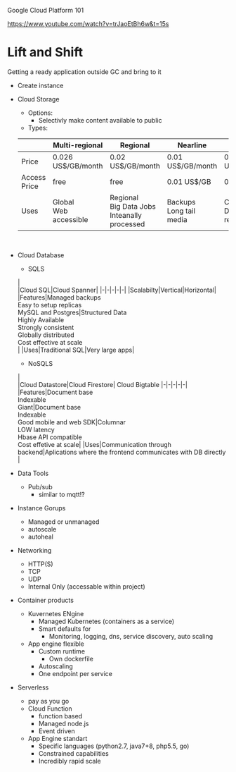 Google Cloud Platform 101 

https://www.youtube.com/watch?v=trJaoEtBh6w&t=15s

# Lift and Shift
Getting a ready application outside GC and bring to it
- Create instance

- Cloud Storage
	- Options:
		- Selectivly make content available to public
	- Types:
	
	|<br>|Multi-regional|Regional|Nearline|Coldline|
	|-|-|-|-|-|
	|Price| 0.026 US$/GB/month|0.02 US$/GB/month|0.01 US$/GB/month|0.007 US$/GB/month|
	|Access Price|free|free|0.01 US$/GB|0.05 US$/GB|
	|Uses|Global<br>Web accessible|Regional<br>Big Data Jobs<br>Inteanally processed|Backups<br>Long tail media|Compliance<br>Disaster recovery|
<br>

- Cloud Database
	- SQLS
	
	|<br>|Cloud SQL|Cloud Spanner|
	|-|-|-|-|-|
	|Scalabilty|Vertical|Horizontal|
	|Features|Managed backups<br>Easy to setup replicas<br> MySQL and Postgres|Structured Data<br>Highly Available<br>Strongly consistent<br>Globally distributed<br>Cost effective at scale<br>|
	|Uses|Traditional SQL|Very large apps|
	
	- NoSQLS
	
	|<br>|Cloud Datastore|Cloud Firestore| Cloud Bigtable
	|-|-|-|-|-|
	|Features|Document base<br>Indexable<br>Giant|Document base<br>Indexable<br>Good mobile and web SDK|Columnar<br>LOW latency<br>Hbase API compatible<br>Cost effetive at scale|
	|Uses|Communication through backend|Aplications where the frontend communicates with DB directly |

- Data Tools
	- Pub/sub
		- similar to mqtt!? 

- Instance Gorups
	- Managed or unmanaged
	- autoscale
	- autoheal

- Networking
	- HTTP(S)
	- TCP
	- UDP
	- Internal Only (accessable within project)
- Container products
	- Kuvernetes ENgine
		- Managed Kubernetes (containers as a service)
		- Smart defaults for
			- Monitoring, logging, dns, service discovery, auto scaling
	- App engine flexible
		- Custom runtime
			- Own dockerfile
		- Autoscaling
		- One endpoint per service
- Serverless
	- pay as you go
	- Cloud Function
		- function based
		- Managed node.js
		- Event driven
	- App Engine standart
		- Specific languages (python2.7, java7+8, php5.5, go)
		- Constrained capabilities
		- Incredibly rapid scale